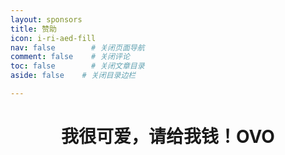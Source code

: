 ```yaml
---
layout: sponsors
title: 赞助
icon: i-ri-aed-fill
nav: false        # 关闭页面导航
comment: false    # 关闭评论
toc: false        # 关闭文章目录
aside: false    # 关闭目录边栏

---
```


# <center>我很可爱，请给我钱！OVO</center>

<spon />
